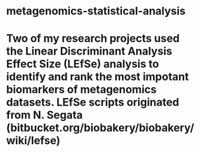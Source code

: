 # metagenomics-statistical-analysis 
# Two of my research projects used the Linear Discriminant Analysis Effect Size (LEfSe) analysis to identify and rank the most impotant biomarkers of metagenomics datasets. LEfSe scripts originated from N. Segata (bitbucket.org/biobakery/biobakery/wiki/lefse) 
